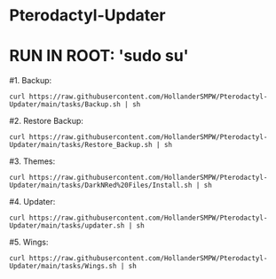 # Pterodactyl-Updater

# RUN IN ROOT: 'sudo su'
#1. Backup:

```
curl https://raw.githubusercontent.com/HollanderSMPW/Pterodactyl-Updater/main/tasks/Backup.sh | sh
```

#2. Restore Backup:

```
curl https://raw.githubusercontent.com/HollanderSMPW/Pterodactyl-Updater/main/tasks/Restore_Backup.sh | sh
```

#3. Themes:

```
curl https://raw.githubusercontent.com/HollanderSMPW/Pterodactyl-Updater/main/tasks/DarkNRed%20Files/Install.sh | sh
```

#4. Updater:

```
curl https://raw.githubusercontent.com/HollanderSMPW/Pterodactyl-Updater/main/tasks/updater.sh | sh
```

#5. Wings:

```
curl https://raw.githubusercontent.com/HollanderSMPW/Pterodactyl-Updater/main/tasks/Wings.sh | sh
```
